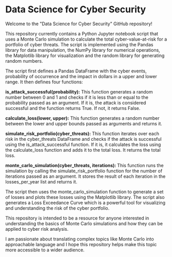 # Data Science for Cyber Security


Welcome to the "Data Science for Cyber Security" GitHub repository!

This repository currently contains a Python Jupyter notebook script that uses a Monte Carlo simulation to calculate the total cyber-value-at-risk for a portfolio of cyber threats. The script is implemented using the Pandas library for data manipulation, the NumPy library for numerical operations, the Matplotlib library for visualization and the random library for generating random numbers.

The script first defines a Pandas DataFrame with the cyber events, probability of occurrence and the impact in dollars in a upper and lower range. It then defines four functions:

<b>is_attack_successful(probability):</b> This function generates a random number between 0 and 1 and checks if it is less than or equal to the probability passed as an argument. If it is, the attack is considered successful and the function returns True. If not, it returns False.

<b>calculate_loss(lower, upper):</b> This function generates a random number between the lower and upper bounds passed as arguments and returns it.

<b>simulate_risk_portfolio(cyber_threats):</b> This function iterates over each risk in the cyber_threats DataFrame and checks if the attack is successful using the is_attack_successful function. If it is, it calculates the loss using the calculate_loss function and adds it to the total loss. It returns the total loss.

<b>monte_carlo_simulation(cyber_threats, iterations): </b> This function runs the simulation by calling the simulate_risk_portfolio function for the number of iterations passed as an argument. It stores the result of each iteration in the losses_per_year list and returns it.

The script then uses the monte_carlo_simulation function to generate a set of losses and plots these losses using the Matplotlib library. The script also generates a Loss Exceedance Curve which is a powerful tool for visualizing and understanding the risk of the cyber portfolio.

This repository is intended to be a resource for anyone interested in understanding the basics of Monte Carlo simulations and how they can be applied to cyber risk analysis. 

I am passionate about translating complex topics like Monte Carlo into approachable language and I hope this repository helps make this topic more accessible to a wider audience.

